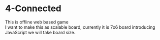 # 4-Connected
This is offline web based game  
I want to make this as scalable board, currently it is 7x6 board 
introducing JavaScript we will take board size.
